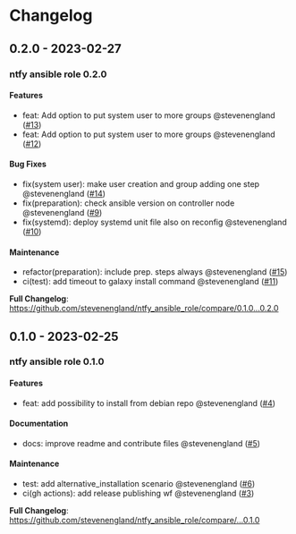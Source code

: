 # Changelog

## 0.2.0 - 2023-02-27

### ntfy ansible role 0.2.0

#### Features

- feat: Add option to put system user to more groups @stevenengland ([#13](https://github.com/stevenengland/ntfy_ansible_role/pull/13))
- feat: Add option to put system user to more groups @stevenengland ([#12](https://github.com/stevenengland/ntfy_ansible_role/pull/12))

#### Bug Fixes

- fix(system user): make user creation and group adding one step @stevenengland ([#14](https://github.com/stevenengland/ntfy_ansible_role/pull/14))
- fix(preparation): check ansible version on controller node @stevenengland ([#9](https://github.com/stevenengland/ntfy_ansible_role/pull/9))
- fix(systemd): deploy systemd unit file also on reconfig @stevenengland ([#10](https://github.com/stevenengland/ntfy_ansible_role/pull/10))

#### Maintenance

- refactor(preparation): include prep. steps always @stevenengland ([#15](https://github.com/stevenengland/ntfy_ansible_role/pull/15))
- ci(test): add timeout to galaxy install command @stevenengland ([#11](https://github.com/stevenengland/ntfy_ansible_role/pull/11))

**Full Changelog**: https://github.com/stevenengland/ntfy_ansible_role/compare/0.1.0...0.2.0

## 0.1.0 - 2023-02-25

### ntfy ansible role 0.1.0

#### Features

- feat: add possibility to install from debian repo @stevenengland ([#4](https://github.com/stevenengland/ntfy_ansible_role/pull/4))

#### Documentation

- docs: improve readme and contribute files @stevenengland ([#5](https://github.com/stevenengland/ntfy_ansible_role/pull/5))

#### Maintenance

- test: add alternative_installation scenario @stevenengland ([#6](https://github.com/stevenengland/ntfy_ansible_role/pull/6))
- ci(gh actions): add release publishing wf @stevenengland ([#3](https://github.com/stevenengland/ntfy_ansible_role/pull/3))

**Full Changelog**: https://github.com/stevenengland/ntfy_ansible_role/compare/...0.1.0
